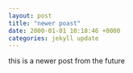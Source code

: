 ```yaml
---
layout: post
title: "newer poast"
date: 2000-01-01 10:18:46 +0000
categories: jekyll update
---
```


this is a newer post from the future